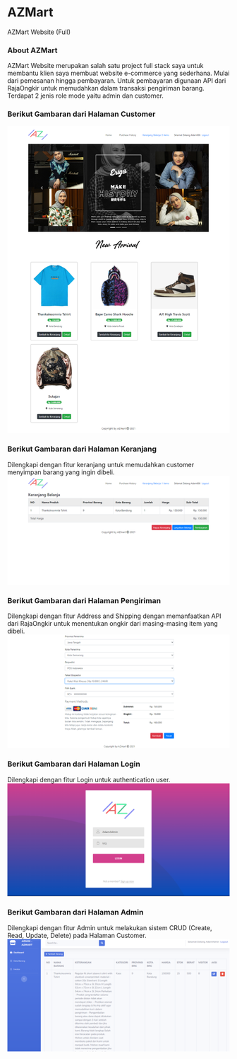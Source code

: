 # AZMart
AZMart Website (Full)

### About AZMart
AZMart Website merupakan salah satu project full stack saya untuk membantu klien saya membuat website e-commerce yang sederhana. Mulai dari pemesanan hingga pembayaran. Untuk pembayaran digunaan API dari RajaOngkir untuk memudahkan dalam transaksi pengiriman barang. Terdapat 2 jenis role mode yaitu admin dan customer.

### Berikut Gambaran dari Halaman Customer
![diagram](AZmart.png)

### Berikut Gambaran dari Halaman Keranjang
Dilengkapi dengan fitur keranjang untuk memudahkan customer menyimpan barang yang ingin dibeli.
![diagram](Keranjang.png)

### Berikut Gambaran dari Halaman Pengiriman
Dilengkapi dengan fitur Address and Shipping dengan memanfaatkan API dari RajaOngkir untuk menentukan ongkir dari masing-masing item yang dibeli.
![diagram](PenggunaanAPI.png)

### Berikut Gambaran dari Halaman Login
Dilengkapi dengan fitur Login untuk authentication user.
![diagram](Login.png)

### Berikut Gambaran dari Halaman Admin
Dilengkapi dengan fitur Admin untuk melakukan sistem CRUD (Create, Read, Update, Delete) pada Halaman Customer.
![diagram](Admin.png)
